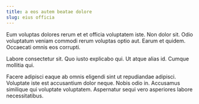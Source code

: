 ```yaml
---
title: a eos autem beatae dolore
slug: eius officia
---
```


Eum voluptas dolores rerum et et officia voluptatem iste. Non dolor sit. Odio voluptatum veniam commodi rerum voluptas optio aut. Earum et quidem. Occaecati omnis eos corrupti.

Labore consectetur sit. Quo iusto explicabo qui. Ut atque alias id. Cumque mollitia qui.

Facere adipisci eaque ab omnis eligendi sint ut repudiandae adipisci. Voluptate iste est accusantium dolor neque. Nobis odio in. Accusamus similique qui voluptate voluptatem. Aspernatur sequi vero asperiores labore necessitatibus.
